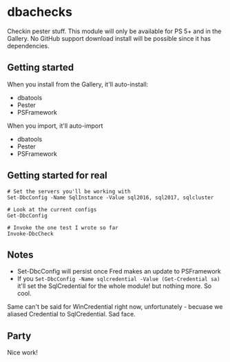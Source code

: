 # dbachecks

Checkin pester stuff. This module will only be available for PS 5+ and in the Gallery. 
No GitHub support download install will be possible since it has dependencies.

## Getting started

When you install from the Gallery, it'll auto-install:

* dbatools
* Pester
* PSFramework

When you import, it'll auto-import

* dbatools
* Pester
* PSFramework

## Getting started for real

```
# Set the servers you'll be working with
Set-DbcConfig -Name SqlInstance -Value sql2016, sql2017, sqlcluster

# Look at the current configs
Get-DbcConfig

# Invoke the one test I wrote so far
Invoke-DbcCheck
```

## Notes

* Set-DbcConfig will persist once Fred makes an update to PSFramework
* If you `Set-DbcConfig -Name sqlcredential -Value (Get-Credential sa)` it'll set the SqlCredential for the whole module! but nothing more. So cool.

Same can't be said for WinCredential right now, unfortunately - becuase we aliased Credential to SqlCredential. Sad face.

## Party

Nice work!